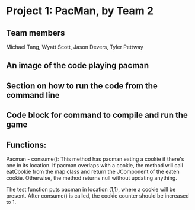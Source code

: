 # Project 1: PacMan, by Team 2

## Team members
Michael Tang, Wyatt Scott, Jason Devers, Tyler Pettway

## An image of the code playing pacman
## Section on how to run the code from the command line
## Code block for command to compile and run the game
## Functions:
Pacman - consume(): This method has pacman eating a cookie if there's one in its location. If pacman overlaps with a cookie, the method will call eatCookie from the map class and return the JComponent of the eaten cookie. Otherwise, the method returns null without updating anything.

The test function puts pacman in location (1,1), where a cookie will be present. After consume() is called, the cookie counter should be increased to 1.

